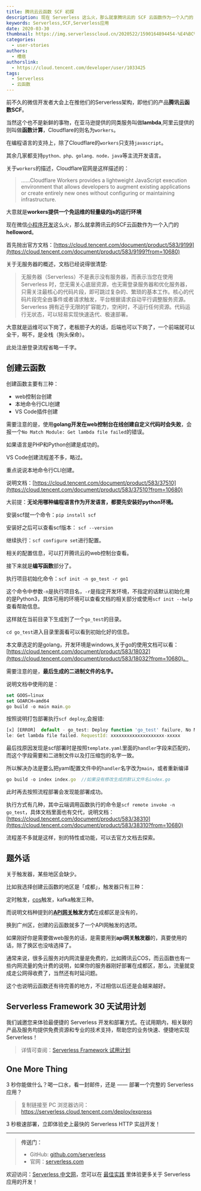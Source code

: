 ```yaml
---
title: 腾讯云云函数 SCF 初探
description: 现在 Serverless 这么火，那么就拿腾讯云的 SCF 云函数作为一个入门的 helloword。
keywords: Serverless,SCF,Serverless应用
date: 2020-03-30
thumbnail: https://img.serverlesscloud.cn/2020522/1590164894454-%E4%BC%81%E4%B8%9A%E5%BE%AE%E4%BF%A1%E6%88%AA%E5%9B%BE_15901648851993.png 
categories:
  - user-stories
authors:
  - 槽痞
authorslink:
  - https://cloud.tencent.com/developer/user/1033425
tags:
  - Serverless
  - 云函数
---
```


前不久的微信开发者大会上在推他们的Serverless架构，即他们的产品**腾讯云函数SCF**。

当然这个也不是新鲜的事物，在亚马逊提供的同类服务叫做**lambda**,阿里云提供的则叫做**函数计算**，Cloudflare的则名为`workers`。

在编程语言的支持上，除了Cloudflare的`workers`只支持`javascript`。

其余几家都支持`python、php、golang、node，java`等主流开发语言。

关于`workers`的描述，Cloudflare官网是这样描述的：

> ……Cloudflare Workers provides a lightweight JavaScript execution environment that allows developers to augment existing applications or create entirely new ones without configuring or maintaining infrastructure.

大意就是**workers提供一个免运维的轻量级的js的运行环境**

现在微信[小程序开发](https://cloud.tencent.com/solution/la?from=10680)这么火，那么就拿腾讯云的SCF云函数作为一个入门的**helloword**。

首先抛出官方文档：[https://cloud.tencent.com/document/product/583/9199](https://cloud.tencent.com/document/product/583/9199?from=10680)

关于无服务器的概述，文档已经说得很清楚:

> 无服务器（Serverless）不是表示没有服务器，而表示当您在使用 Serverless 时，您无需关心底层资源，也无需登录服务器和优化服务器，只需关注最核心的代码片段，即可跳过复杂的、繁琐的基本工作。核心的代码片段完全由事件或者请求触发，平台根据请求自动平行调整服务资源。Serverless 拥有近乎无限的扩容能力，空闲时，不运行任何资源。代码运行无状态，可以轻易实现快速迭代、极速部署。

大意就是运维可以下岗了，老板胆子大的话，后端也可以下岗了，一个前端就可以全干，啊不，是全栈（狗头保命）。

此处注册登录流程省略一千字。

## **创建云函数**

创建函数主要有三种：

- web控制台创建
- 本地命令行CLI创建
- VS Code插件创建

需要注意的是，使用**golang开发在web控制台在线创建自定义代码时会失败**，会报一个`No Match Module: Get lambda file failed`的错误。

如果语言是PHP和Python创建是成功的。

VS Code创建流程差不多，略过。

重点说说本地命令行CLI创建。

说明文档：[https://cloud.tencent.com/document/product/583/37510](https://cloud.tencent.com/document/product/583/37510?from=10680)

大前提：**无论用哪种编程语言作为开发语言，都要先安装好python环境。**

安装scf就一个命令：`pip install scf`

安装好之后可以查看scf版本： `scf --version`

继续执行：`scf configure set`进行配置。

相关的配置信息，可以打开腾讯云的web控制台查看。

接下来就是**编写函数**部分了。

执行项目初始化命令：`scf init -n go_test -r go1` 

这个命令中参数`-n`是执行项目名，`-r`是指定开发环境，不指定的话默认初始化用的是Python3，具体可用的环境可以查看文档的相关部分或使用`scf init --help`查看帮助信息。

这样就在当前目录下生成到了一个`go_test`的目录。

`cd go_test`进入目录里面看可以看到初始化好的信息。

本文章选定的是golang，开发环境是windows,关于go的使用文档可以看：[https://cloud.tencent.com/document/product/583/18032](https://cloud.tencent.com/document/product/583/18032?from=10680)。

需要注意的是，**最后生成的二进制文件的名字。**

说明文档中使用的是：

```javascript
set GOOS=linux
set GOARCH=amd64
go build -o main main.go
```

按照说明打包部署执行`scf deploy`,会报错:

```javascript
[x] [ERROR]  default - go_test: Deploy function 'go_test' failure, No Match Modu
le: Get lambda file failed. RequestId: xxxxxxxxxxxxxxxxxxxx-xxxxx
```

最后找原因发现是scf部署时是按照`template.yaml`里面的`handler`字段来匹配的，而这个字段需要和二进制文件以及打压缩包的名字一致。

所以解决办法是要么把yaml配置文件中的`handler`名字改为`main`，或者重新编译

```javascript
go build -o index index.go  //如果没有修改生成的默认文件名index.go
```

此时再去按照流程部署会发现能部署成功。

执行方式有几种，其中云端调用函数执行的命令是`scf remote invoke -n go_test`，具体文档里面也有交代，说明文档：[https://cloud.tencent.com/document/product/583/38310](https://cloud.tencent.com/document/product/583/38310?from=10680)

流程差不多就是这样，别的特性或功能，可以去官方文档去探索。

## **题外话**

关于触发器，某些地区会缺少。

比如我选择创建云函数的地区是「成都」，触发器只有三种：

定时触发，[cos](https://cloud.tencent.com/product/cos?from=10680)触发，kafka触发三种。

而说明文档种提到的[**API网关**](https://cloud.tencent.com/product/apigateway?from=10680)**触发方式**在成都区是没有的，

换到广州区，创建的云函数就多了一个API网触发的选项。

如果刚好你是需要做web服务的话，是需要用到**api网关触发器**的，真要使用的话，除了换区也没啥选择了。

通常来说，很多云服务对内网流量是免费的，比如腾讯云COS，而云函数也有一些内网流量的免计费的说明，如果你的服务器刚好部署在成都区，那么，流量就变成走公网得收费了，当然还有时延问题。

这个也说明云函数还有待完善的地方，不过相信以后还是会越来越好。

## Serverless Framework 30 天试用计划

我们诚邀您来体验最便捷的 Serverless 开发和部署方式。在试用期内，相关联的产品及服务均提供免费资源和专业的技术支持，帮助您的业务快速、便捷地实现 Serverless！

> 详情可查阅：[Serverless Framework 试用计划](https://cloud.tencent.com/document/product/1154/38792)

## One More Thing
<div id='scf-deploy-iframe-or-md'><div><p>3 秒你能做什么？喝一口水，看一封邮件，还是 —— 部署一个完整的 Serverless 应用？</p><blockquote><p>复制链接至 PC 浏览器访问：<a href="https://serverless.cloud.tencent.com/deploy/express">https://serverless.cloud.tencent.com/deploy/express</a></p></blockquote><p>3 秒极速部署，立即体验史上最快的 Serverless HTTP 实战开发！</p></div></div>

---

> **传送门：**
> - GitHub: [github.com/serverless](https://github.com/serverless/serverless/blob/master/README_CN.md) 
> - 官网：[serverless.com](https://serverless.com/)

欢迎访问：[Serverless 中文网](https://serverlesscloud.cn/)，您可以在 [最佳实践](https://serverlesscloud.cn/best-practice) 里体验更多关于 Serverless 应用的开发！